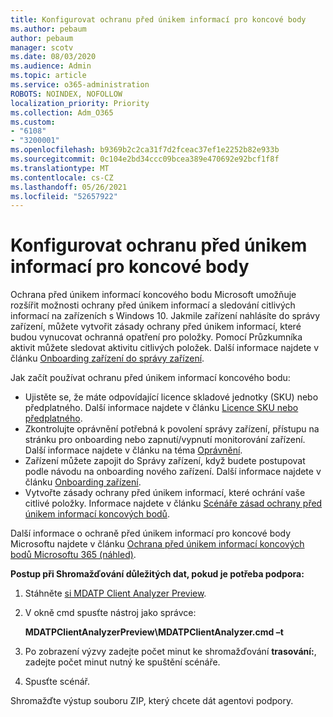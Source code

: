 ```yaml
---
title: Konfigurovat ochranu před únikem informací pro koncové body
ms.author: pebaum
author: pebaum
manager: scotv
ms.date: 08/03/2020
ms.audience: Admin
ms.topic: article
ms.service: o365-administration
ROBOTS: NOINDEX, NOFOLLOW
localization_priority: Priority
ms.collection: Adm_O365
ms.custom:
- "6108"
- "3200001"
ms.openlocfilehash: b9369b2c2ca31f7d2fceac37ef1e2252b82e933b
ms.sourcegitcommit: 0c104e2bd34ccc09bcea389e470692e92bcf1f8f
ms.translationtype: MT
ms.contentlocale: cs-CZ
ms.lasthandoff: 05/26/2021
ms.locfileid: "52657922"
---
```

# <a name="configure-endpoint-dlp"></a>Konfigurovat ochranu před únikem informací pro koncové body

Ochrana před únikem informací koncového bodu Microsoft umožňuje rozšířit možnosti ochrany před únikem informací a sledování citlivých informací na zařízeních s Windows 10. Jakmile zařízení nahlásíte do správy zařízení, můžete vytvořit zásady ochrany před únikem informací, které budou vynucovat ochranná opatření pro položky. Pomocí Průzkumníka aktivit můžete sledovat aktivitu citlivých položek. Další informace najdete v článku [Onboarding zařízení do správy zařízení](/microsoft-365/compliance/endpoint-dlp-getting-started#onboarding-devices-into-device-management).  

Jak začít používat ochranu před únikem informací koncového bodu:

- Ujistěte se, že máte odpovídající licence skladové jednotky (SKU) nebo předplatného. Další informace najdete v článku [Licence SKU nebo předplatného](/microsoft-365/compliance/endpoint-dlp-getting-started#skusubscriptions-licensing).
- Zkontrolujte oprávnění potřebná k povolení správy zařízení, přístupu na stránku pro onboarding nebo zapnutí/vypnutí monitorování zařízení. Další informace najdete v článku na téma [Oprávnění](/microsoft-365/compliance/endpoint-dlp-getting-started#permissions).
- Zařízení můžete zapojit do Správy zařízení, když budete postupovat podle návodu na onboarding nového zařízení. Další informace najdete v článku [Onboarding zařízení](/microsoft-365/compliance/endpoint-dlp-getting-started#onboarding-devices). 
- Vytvořte zásady ochrany před únikem informací, které ochrání vaše citlivé položky. Informace najdete v článku [Scénáře zásad ochrany před únikem informací koncových bodů](/microsoft-365/compliance/endpoint-dlp-using?view=o365-worldwide#endpoint-dlp-policy-scenarios).

Další informace o ochraně před únikem informací pro koncové body Microsoftu najdete v článku [Ochrana před únikem informací koncových bodů Microsoftu 365 (náhled)](/microsoft-365/compliance/endpoint-dlp-learn-about).

**Postup při Shromažďování důležitých dat, pokud je potřeba podpora:**

1. Stáhněte [si MDATP Client Analyzer Preview](https://aka.ms/betamdatpanalyzer).
1. V okně cmd spusťte nástroj jako správce:

    **MDATPClientAnalyzerPreview\MDATPClientAnalyzer.cmd –t**

1. Po zobrazení výzvy zadejte počet minut ke shromažďování **trasování:**, zadejte počet minut nutný ke spuštění scénáře.
1. Spusťte scénář.

Shromažďte výstup souboru ZIP, který chcete dát agentovi podpory.
